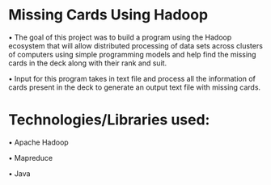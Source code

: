 # Missing Cards Using Hadoop

• The goal of this project was to build a program using the Hadoop ecosystem that will allow distributed processing of data sets across clusters of computers using simple programming models and help find the missing cards in the deck along with their rank and suit.

• Input for this program takes in text file and process all the information of cards present in the deck to generate an output text file with missing cards.

# Technologies/Libraries used:
• Apache Hadoop

• Mapreduce

• Java
